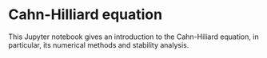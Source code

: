 # Cahn-Hilliard equation

This Jupyter notebook gives an introduction to the Cahn-Hiliard equation, in particular, its numerical methods and stability analysis.
